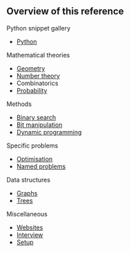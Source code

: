 ## Overview of this reference

Python snippet gallery
- [Python](python_snippets.md)

Mathematical theories
- [Geometry](geometry.md)
- [Number theory](number_theory.md)
- Combinatorics
- [Probability](probability.md)

Methods
- [Binary search](binary_search.md)
- [Bit manipulation](bit_manipulation.md)
- [Dynamic programming](dynamic_programming.md)

Specific problems
- [Optimisation](optimisation.md)
- [Named problems](specific_problems.md)

Data structures
- [Graphs](graphs.md)
- [Trees](tree.md)

Miscellaneous
- [Websites](websites.md)
- [Interview](interview.md)
- [Setup](setup.md)





